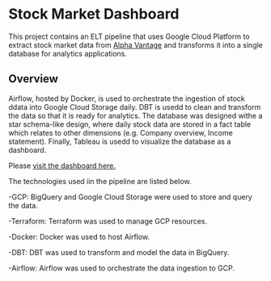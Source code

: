 # Stock Market Dashboard

This project contains an ELT pipeline that uses Google Cloud Platform to extract stock market data from [Alpha Vantage](https://www.alphavantage.co/) and transforms it into a single database for analytics applications.

## Overview

Airflow, hosted by Docker, is used to orchestrate the ingestion of stock ddata into Google Cloud Storage daily. DBT is usedd to clean and transform the data so that it is ready for analytics. The database was designed withe a star schema-like design, where daily stock data are stored in a fact table which relates to other dimensions (e.g. Company overview, Income statement). Finally, Tableau is usedd to visualize the database as a dashboard.

Please [visit the dashboard here.](https://public.tableau.com/views/StockMArketDashboard/Dashboard1?:language=en-US&publish=yes&:display_count=n&:origin=viz_share_link)

The technologies used iin the pipeline are listed below.

-GCP: BigQuery and Google Cloud Storage were used to store and query the data.

-Terraform: Terraform was used to manage GCP resources.

-Docker: Docker was used to host Airflow.

-DBT: DBT was used to transform and model the data in BigQuery.

-Airflow: Airflow was used to orchestrate the data ingestion to GCP.
